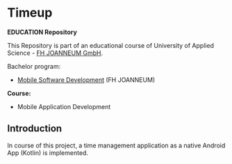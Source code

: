 # Timeup
**EDUCATION Repository**

This Repository is part of an educational course of University of Applied Science -  [FH JOANNEUM GmbH](https://www.fh-joanneum.at).

Bachelor program:

-   [Mobile Software Development]([https://www.fh-joanneum.at/mobile-software-development/bachelor/](https://www.fh-joanneum.at/mobile-software-development/bachelor/))  (FH JOANNEUM)

**Course:**

-  Mobile Application Development

## Introduction
In course of this project, a time management application as a native Android App (Kotlin) is implemented.
